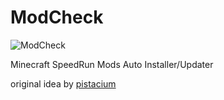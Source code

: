 # ModCheck
![ModCheck](https://cdn.7tv.app/emote/60eefb20119bd109472f7f4b/4x)

Minecraft SpeedRun Mods Auto Installer/Updater

original idea by [pistacium](https://github.com/pistacium/ModCheck)
